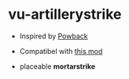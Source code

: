 # vu-artillerystrike
* Inspired by [Powback](https://github.com/EmulatorNexus/VU-Mods/tree/master/DrivableAC)
* Compatibel with [this mod](https://github.com/Maxinger15/VU-Killstreak)

* placeable **mortarstrike**
